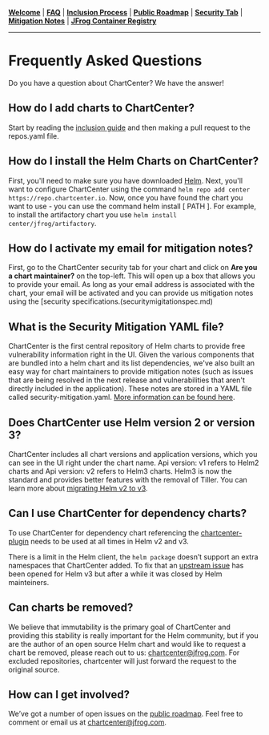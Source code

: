 [__Welcome__](README.md) | [__FAQ__](faq.md) | [__Inclusion Process__](inclusion.md) | [__Public Roadmap__](roadmap.md) | [__Security Tab__](security.md) | [__Mitigation Notes__](securitymitigationspec.md) | [__JFrog Container Registry__](jfrog-cr.md)

------

# Frequently Asked Questions

Do you have a question about ChartCenter? We have the answer!

## How do I add charts to ChartCenter?

Start by reading the [inclusion guide](inclusion.md) and then making a pull request to the repos.yaml file. 

## How do I install the Helm Charts on ChartCenter?

First, you'll need to make sure you have downloaded [Helm](https://helm.sh/docs/intro/install/).
Next, you'll want to configure ChartCenter using the command `helm repo add center https://repo.chartcenter.io`.
Now, once you have found the chart you want to use - you can use the command helm install [ PATH ]. For example, to install the artifactory chart you use `helm install center/jfrog/artifactory`.

## How do I activate my email for mitigation notes?

First, go to the ChartCenter security tab for your chart and click on **Are you a chart maintainer?** on the top-left. This will open up a box that allows you to provide your email. As long as your email address is associated with the chart, your email will be activated and you can provide us mitigation notes using the [security specifications.(securitymigitationspec.md)

## What is the Security Mitigation YAML file?

ChartCenter is the first central repository of Helm charts to provide free vulnerability information right in the UI. Given the various components that are bundled into a helm chart and its list dependencies, we've also built an easy way for chart maintainers to provide mitigation notes (such as issues that are being resolved in the next release and vulnerabilities that aren't directly included in the application). These notes are stored in a YAML file called security-mitigation.yaml.  [More information can be found here](https://github.com/jfrog/chartcenter/blob/master/docs/securitymitigationspec.md).

## Does ChartCenter use Helm version 2 or version 3?

ChartCenter includes all chart versions and application versions, which you can see in the UI right under the chart name. Api version: v1 refers to Helm2 charts and Api version: v2 refers to Helm3 charts. Helm3 is now the standard and provides better features with the removal of Tiller. You can learn more about [migrating Helm v2 to v3](https://helm.sh/blog/migrate-from-helm-v2-to-helm-v3/).

## Can I use ChartCenter for dependency charts?

To use ChartCenter for dependency chart referencing the [chartcenter-plugin](https://github.com/jfrog/chartcenter-plugin) needs to be used at all times in Helm v2 and v3.

There is a limit in the Helm client, the `helm package` doesn’t support an extra namespaces that ChartCenter added. To fix that an [upstream issue](https://github.com/helm/helm/issues/8537) has been opened for Helm v3 but after a while it was closed by Helm mainteiners.

## Can charts be removed?

We believe that immutability is the primary goal of ChartCenter and providing this stability is really important for the Helm community, but if you are the author of an open source Helm chart and would like to request a chart be removed, please reach out to us: chartcenter@jfrog.com. For excluded repositories, chartcenter will just forward the request to the original source.

## How can I get involved?

We’ve got a number of open issues on the [public roadmap](https://github.com/jfrog/chartcenter/blob/master/docs/roadmap.md). Feel free to comment or email us at chartcenter@jfrog.com.
